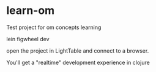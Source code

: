 learn-om
========

Test project for om concepts learning

lein figwheel dev

open the project in LightTable and connect to a browser.

You'll get a "realtime" development experience in clojure
